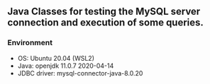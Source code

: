 ## Java Classes for testing the MySQL server connection and execution of some queries.

### Environment
* OS: Ubuntu 20.04 (WSL2)
* Java: openjdk 11.0.7 2020-04-14
* JDBC driver: mysql-connector-java-8.0.20
